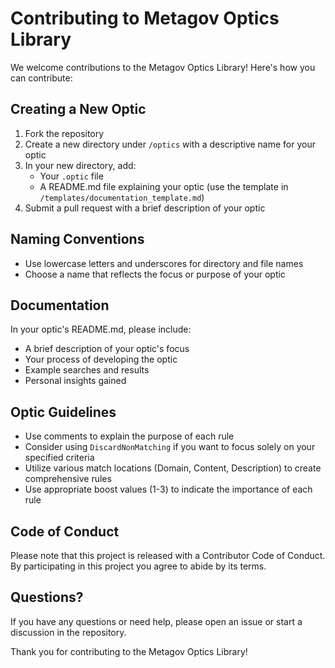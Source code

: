 # Contributing to Metagov Optics Library

We welcome contributions to the Metagov Optics Library! Here's how you can contribute:

## Creating a New Optic

1. Fork the repository
2. Create a new directory under `/optics` with a descriptive name for your optic
3. In your new directory, add:
   - Your `.optic` file
   - A README.md file explaining your optic (use the template in `/templates/documentation_template.md`)
4. Submit a pull request with a brief description of your optic

## Naming Conventions

- Use lowercase letters and underscores for directory and file names
- Choose a name that reflects the focus or purpose of your optic

## Documentation

In your optic's README.md, please include:
- A brief description of your optic's focus
- Your process of developing the optic
- Example searches and results
- Personal insights gained

## Optic Guidelines

- Use comments to explain the purpose of each rule
- Consider using `DiscardNonMatching` if you want to focus solely on your specified criteria
- Utilize various match locations (Domain, Content, Description) to create comprehensive rules
- Use appropriate boost values (1-3) to indicate the importance of each rule

## Code of Conduct

Please note that this project is released with a Contributor Code of Conduct. By participating in this project you agree to abide by its terms.

## Questions?

If you have any questions or need help, please open an issue or start a discussion in the repository.

Thank you for contributing to the Metagov Optics Library!